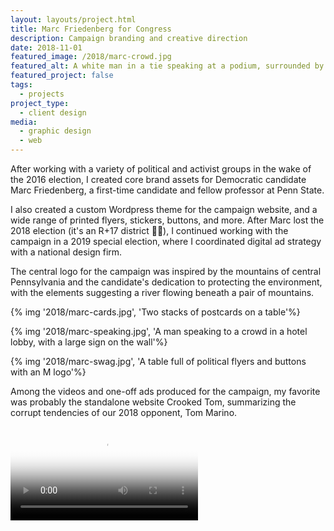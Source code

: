 ```yaml
---
layout: layouts/project.html
title: Marc Friedenberg for Congress
description: Campaign branding and creative direction
date: 2018-11-01
featured_image: /2018/marc-crowd.jpg
featured_alt: A white man in a tie speaking at a podium, surrounded by people holding signs that say Marc
featured_project: false
tags: 
  - projects
project_type: 
  - client design
media:
  - graphic design
  - web
---
```


After working with a variety of political and activist groups in the wake of the 2016 election, I created core brand assets for Democratic candidate Marc Friedenberg, a first-time candidate and fellow professor at Penn State. 

I also created a custom Wordpress theme for the campaign website, and a wide range of printed flyers, stickers, buttons, and more. After Marc lost the 2018 election \(it's an R+17 district 🤷‍♂️\), I continued working with the campaign in a 2019 special election, where I coordinated digital ad strategy with a national design firm. 

The central logo for the campaign was inspired by the mountains of central Pennsylvania and the candidate's dedication to protecting the environment, with the elements suggesting a river flowing beneath a pair of mountains. 

{% img '2018/marc-cards.jpg', 'Two stacks of postcards on a table'%}

{% img '2018/marc-speaking.jpg', 'A man speaking to a crowd in a hotel lobby, with a large sign on the wall'%}

{% img '2018/marc-swag.jpg', 'A table full of political flyers and buttons with an M logo'%}

Among the videos and one-off ads produced for the campaign, my favorite was probably the standalone website Crooked Tom, summarizing the corrupt tendencies of our 2018 opponent, Tom Marino. 

<video class="align-wide" autoplay="true" loop="true" controls poster="https://res.cloudinary.com/benjand/image/upload/v1644588992/Videos/crooked-tom_xhwyuu.jpg">
<source src="https://res.cloudinary.com/benjand/video/upload/ac_none/v1644588996/Videos/crooked-tom_f3khhr.webm"type="video/webm">
<source src="https://res.cloudinary.com/benjand/video/upload/ac_none/v1644588999/Videos/crooked-tom_ejfujh.mp4" type="video/mp4">
Sorry, your browser doesn't support embedded videos.
</video>

